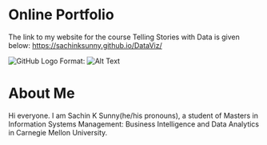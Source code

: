 # Online Portfolio

The link to my website for the course Telling Stories with Data is given below:
https://sachinksunny.github.io/DataViz/


![GitHub Logo](/images/logo.png)
Format: ![Alt Text](url)


# About Me
Hi everyone. I am Sachin K Sunny(he/his pronouns), a student of Masters in Information Systems Management: Business Intelligence and Data Analytics in Carnegie Mellon University.




